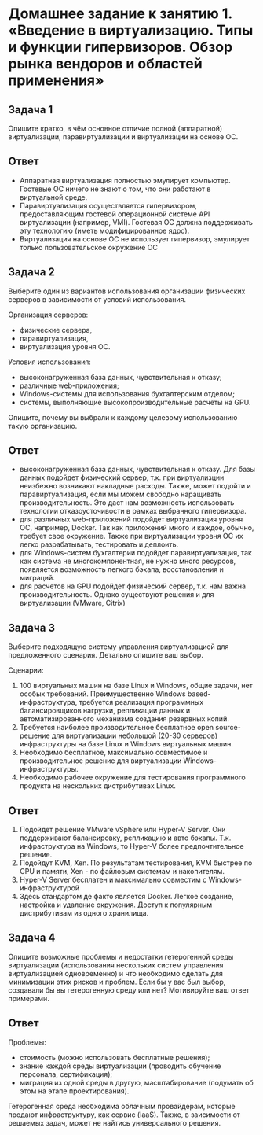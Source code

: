 # Домашнее задание к занятию 1.  «Введение в виртуализацию. Типы и функции гипервизоров. Обзор рынка вендоров и областей применения»## Задача 1Опишите кратко, в чём основное отличие полной (аппаратной) виртуализации, паравиртуализации и виртуализации на основе ОС.## Ответ- Аппаратная виртуализация полностью эмулирует компьютер. Гостевые ОС ничего не знают о том, что они работают в виртуальной среде.  - Паравиртуализация осуществляется гипервизором, предоставляющим гостевой операционной системе API виртуализации (например, VMI). Гостевая ОС должна поддерживать эту технологию (иметь модифицированное ядро).  - Виртуализация на основе ОС не использует гипервизор, эмулирует только пользовательское окружение ОС## Задача 2Выберите один из вариантов использования организации физических серверов в зависимости от условий использования.Организация серверов:- физические сервера,- паравиртуализация,- виртуализация уровня ОС.Условия использования:- высоконагруженная база данных, чувствительная к отказу;- различные web-приложения;- Windows-системы для использования бухгалтерским отделом;- системы, выполняющие высокопроизводительные расчёты на GPU.Опишите, почему вы выбрали к каждому целевому использованию такую организацию.## Ответ- высоконагруженная база данных, чувствительная к отказу. Для базы данных подойдет физический сервер, т.к. при виртуализции неизбежно возникают накладные расходы. Также, может подойти и паравиртуализация, если мы можем свободно наращивать производительность. Это даст нам возможность использовать технологии отказоусточивости в рамках выбранного гипервизора.- для различных web-приложений подойдет виртуализация уровня ОС, например, Docker. Так как приложений много и каждое, обычно, требует свое окружение. Также при виртуализации уровня ОС их легко разрабатывать, тестировать и деплоить.- для Windows-систем бухгалтерии подойдет паравиртуализация, так как система не многокомпонентная, не нужно много ресурсов, появляется возможность легкого бэкапа, восстановления и миграций. - для расчетов на GPU подойдет физический сервер, т.к. нам важна производительность. Однако существуют решения и для виртуализации (VMware, Citrix)## Задача 3Выберите подходящую систему управления виртуализацией для предложенного сценария. Детально опишите ваш выбор.Сценарии:1. 100 виртуальных машин на базе Linux и Windows, общие задачи, нет особых требований. Преимущественно Windows based-инфраструктура, требуется реализация программных балансировщиков нагрузки, репликации данных и автоматизированного механизма создания резервных копий.2. Требуется наиболее производительное бесплатное open source-решение для виртуализации небольшой (20-30 серверов) инфраструктуры на базе Linux и Windows виртуальных машин.3. Необходимо бесплатное, максимально совместимое и производительное решение для виртуализации Windows-инфраструктуры.4. Необходимо рабочее окружение для тестирования программного продукта на нескольких дистрибутивах Linux.## Ответ1. Подойдет решение VMware vSphere или Hyper-V Server. Они поддерживают балансировку, репликацию и авто бэкапы. Т.к. инфраструктура на Windows, то Hyper-V более предпочтительное решение.2. Подойдут KVM, Xen. По результатам тестирования, KVM быстрее по CPU и памяти, Xen - по файловым системам и накопителям. 3. Hyper-V Server бесплатен и максимально совместим с Windows-инфраструктурой4. Здесь стандартом де факто является Docker. Легкое создание, настройка и удаление окружения. Доступ к популярным дистрибутивам из одного хранилища.## Задача 4Опишите возможные проблемы и недостатки гетерогенной среды виртуализации (использования нескольких систем управления виртуализацией одновременно) и что необходимо сделать для минимизации этих рисков и проблем. Если бы у вас был выбор, создавали бы вы гетерогенную среду или нет? Мотивируйте ваш ответ примерами.## Ответ Проблемы:- стоимость (можно использовать бесплатные решения);- знание каждой среды виртуализации (проводить обучение персонала, сертификация);- миграция из одной среды в другую, масштабирование (подумать об этом на этапе проектирования).Гетерогенная среда необходима облачным провайдерам, которые продают инфраструктуру, как сервис (IaaS). Также, в заисимости от решаемых задач, может не найтись универсального решения.